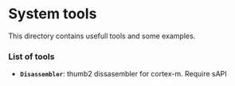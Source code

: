 # System tools

This directory contains usefull tools and some examples.

### List of tools

  - **`Disassembler`**: thumb2 dissasembler for cortex-m. Require sAPI
